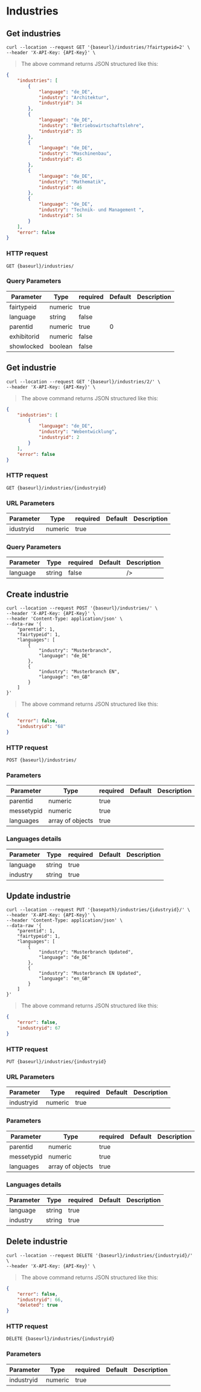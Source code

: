 # Industries

## Get industries

```shell
curl --location --request GET '{baseurl}/industries/?fairtypeid=2' \
--header 'X-API-Key: {API-Key}' \
```

> The above command returns JSON structured like this:

```json
{
    "industries": [
        {
            "language": "de_DE",
            "industry": "Architektur",
            "industryid": 34
        },
        {
            "language": "de_DE",
            "industry": "Betriebswirtschaftslehre",
            "industryid": 35
        },
        {
            "language": "de_DE",
            "industry": "Maschinenbau",
            "industryid": 45
        },
        {
            "language": "de_DE",
            "industry": "Mathematik",
            "industryid": 46
        },
        {
            "language": "de_DE",
            "industry": "Technik- und Management ",
            "industryid": 54
        }
    ],
    "error": false
}
```

### HTTP request

`GET {baseurl}/industries/`

### Query Parameters

Parameter | Type | required | Default | Description
--------- | ---- | -------- | ------- | -----------
fairtypeid | numeric | true | |
language | string |false ||
parentid | numeric |true | 0 |
exhibitorid | numeric |false ||
showlocked | boolean |false ||
## Get industrie

```shell
curl --location --request GET '{baseurl}/industries/2/' \
--header 'X-API-Key: {API-Key}' \
```

> The above command returns JSON structured like this:

```json
{
    "industries": [
        {
            "language": "de_DE",
            "industry": "Webentwicklung",
            "industryid": 2
        }
    ],
    "error": false
}
```

### HTTP request

`GET {baseurl}/industries/{industryid}`

### URL Parameters
Parameter | Type | required | Default | Description
--------- | ---- | -------- | ------- | -----------
idustryid | numeric | true | |

### Query Parameters
Parameter | Type | required | Default | Description
--------- | ---- | -------- | ------- | -----------
language | string | false | | />

## Create industrie

```shell
curl --location --request POST '{baseurl}/industries/' \
--header 'X-API-Key: {API-Key}' \
--header 'Content-Type: application/json' \
--data-raw '{
    "parentid": 1,
    "fairtypeid": 1,
    "languages": [
        {
            "industry": "Musterbranch",
            "language": "de_DE"
        },
        {
            "industry": "Musterbranch EN",
            "language": "en_GB"
        }
    ]
}'
```

> The above command returns JSON structured like this:

```json
{
    "error": false,
    "industryid": "68"
}
```

### HTTP request

`POST {baseurl}/industries/`

### Parameters

Parameter | Type | required | Default | Description
--------- | ---- | -------- | ------- | -----------
parentid | numeric | true | | |
messetypid | numeric | true | | |
languages | array of objects | true | |

### Languages details

| Parameter            | Type    | required | Default | Description |
| -------------------- | ------- | -------- | ------- | ----------- |
| language            | string | true    |       |
| industry           | string | true    |         |

## Update industrie

```shell
curl --location --request PUT '{basepath}/industries/{idustryid}/' \
--header 'X-API-Key: {API-Key}' \
--header 'Content-Type: application/json' \
--data-raw '{
    "parentid": 1,
    "fairtypeid": 1,
    "languages": [
        {
            "industry": "Musterbranch Updated",
            "language": "de_DE"
        },
        {
            "industry": "Musterbranch EN Updated",
            "language": "en_GB"
        }
    ]
}'
```

> The above command returns JSON structured like this:

```json
{
    "error": false,
    "industryid": 67
}
```

### HTTP request

`PUT {baseurl}/industries/{industryid}`

### URL Parameters
Parameter | Type | required | Default | Description
--------- | ---- | -------- | ------- | -----------
industryid | numeric | true | | |

### Parameters

Parameter | Type | required | Default | Description
--------- | ---- | -------- | ------- | -----------
parentid | numeric | true | | |
messetypid | numeric | true | | |
languages | array of objects | true | |

### Languages details

| Parameter            | Type    | required | Default | Description |
| -------------------- | ------- | -------- | ------- | ----------- |
| language            | string | true    |       |
| industry           | string | true    |         |

## Delete industrie

```shell
curl --location --request DELETE '{baseurl}/industries/{industryid}/' \
--header 'X-API-Key: {API-Key}' \
```

> The above command returns JSON structured like this:

```json
{
    "error": false,
    "industryid": 66,
    "deleted": true
}
```

### HTTP request

`DELETE {baseurl}/industries/{industryid}`

### Parameters
Parameter | Type | required | Default | Description
--------- | ---- | -------- | ------- | -----------
industryid | numeric | true | | |